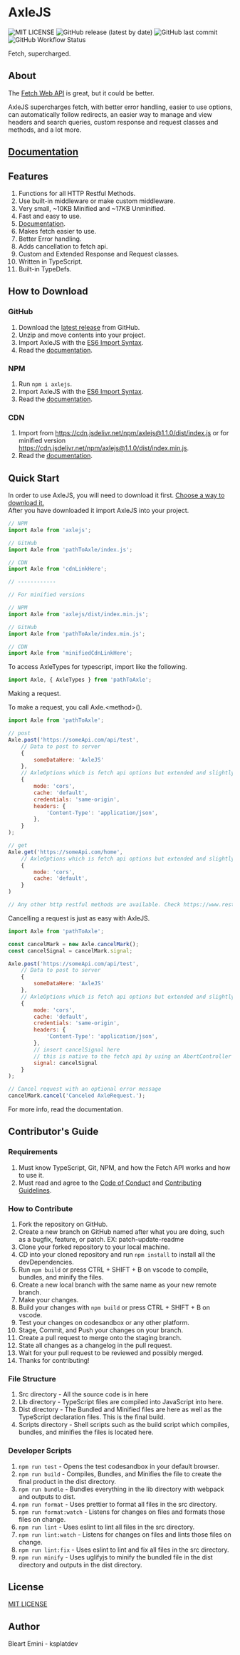 # AxleJS

![MIT LICENSE](https://img.shields.io/github/license/ksplatdev/AxleJS)
![GitHub release (latest by date)](https://img.shields.io/github/v/release/ksplatdev/AxleJS)
![GitHub last commit](https://img.shields.io/github/last-commit/ksplatdev/AxleJS)
![GitHub Workflow Status](https://img.shields.io/github/workflow/status/ksplatdev/AxleJS/CodeQL)

Fetch, supercharged.

## About

The [Fetch Web API](https://developer.mozilla.org/en-US/docs/Web/API/Fetch_API/Using_Fetch) is great, but it could be better.

AxleJS supercharges fetch, with better error handling, easier to use options, can automatically follow redirects, an easier way to manage and view headers and search queries, custom response and request classes and methods, and a lot more.

## [Documentation](https://github.com/ksplatdev/AxleJS/wiki/Documenation)

## Features

1. Functions for all HTTP Restful Methods.
2. Use built-in middleware or make custom middleware.
3. Very small, ~10KB Minified and ~17KB Unminified.
4. Fast and easy to use.
5. [Documentation](https://github.com/ksplatdev/AxleJS/wiki/Documenation).
6. Makes fetch easier to use.
7. Better Error handling.
8. Adds cancellation to fetch api.
9. Custom and Extended Response and Request classes.
10. Written in TypeScript.
11. Built-in TypeDefs.

## How to Download

### GitHub

1. Download the [latest release](https://github.com/ksplatdev/AxleJS/releases/latest) from GitHub.
2. Unzip and move contents into your project.
3. Import AxleJS with the [ES6 Import Syntax](https://developer.mozilla.org/en-US/docs/Web/JavaScript/Reference/Statements/import).
4. Read the [documentation](https://github.com/ksplatdev/AxleJS/wiki/Documenation).

### NPM

1. Run `npm i axlejs`.
2. Import AxleJS with the [ES6 Import Syntax](https://developer.mozilla.org/en-US/docs/Web/JavaScript/Reference/Statements/import).
3. Read the [documentation](https://github.com/ksplatdev/AxleJS/wiki/Documenation).

### CDN

1. Import from <https://cdn.jsdelivr.net/npm/axlejs@1.1.0/dist/index.js> or for minified version <https://cdn.jsdelivr.net/npm/axlejs@1.1.0/dist/index.min.js>.
2. Read the [documentation](https://github.com/ksplatdev/AxleJS/wiki/Documenation).

## Quick Start

In order to use AxleJS, you will need to download it first. [Choose a way to download it.](#how-to-download) \
After you have downloaded it import AxleJS into your project.

```js
// NPM
import Axle from 'axlejs';

// GitHub
import Axle from 'pathToAxle/index.js';

// CDN
import Axle from 'cdnLinkHere';

// ------------

// For minified versions

// NPM
import Axle from 'axlejs/dist/index.min.js';

// GitHub
import Axle from 'pathToAxle/index.min.js';

// CDN
import Axle from 'minifiedCdnLinkHere';


```

To access AxleTypes for typescript, import like the following.

```js
import Axle, { AxleTypes } from 'pathToAxle';

```

Making a request.

To make a request, you call Axle.\<method\>().

```js
import Axle from 'pathToAxle';

// post
Axle.post('https://someApi.com/api/test',
    // Data to post to server
    {
        someDataHere: 'AxleJS'
    },
    // AxleOptions which is fetch api options but extended and slightly modified (check docs), this is optional and the default value for Axle.post
    {
        mode: 'cors',
        cache: 'default',
        credentials: 'same-origin',
        headers: {
            'Content-Type': 'application/json',
        },
    }
);

// get
Axle.get('https://someApi.com/home', 
    // AxleOptions which is fetch api options but extended and slightly modified (check docs), this is optional and the default value for Axle.get
    {
        mode: 'cors',
        cache: 'default',
    }
)

// Any other http restful methods are available. Check https://www.restapitutorial.com/lessons/httpmethods.html for all HTTP Methods for Restful services

```

Cancelling a request is just as easy with AxleJS.

```js
import Axle from 'pathToAxle';

const cancelMark = new Axle.cancelMark();
const cancelSignal = cancelMark.signal;

Axle.post('https://someApi.com/api/test',
    // Data to post to server
    {
        someDataHere: 'AxleJS'
    },
    // AxleOptions which is fetch api options but extended and slightly modified (check docs), this is optional and the default value for Axle.post
    {
        mode: 'cors',
        cache: 'default',
        credentials: 'same-origin',
        headers: {
            'Content-Type': 'application/json',
        },
        // insert cancelSignal here
        // this is native to the fetch api by using an AbortController and an AbortSignal
        signal: cancelSignal
    }
);

// Cancel request with an optional error message
cancelMark.cancel('Canceled AxleRequest.');

```

For more info, read the documentation.

## Contributor's Guide

### Requirements

1. Must know TypeScript, Git, NPM, and how the Fetch API works and how to use it.
2. Must read and agree to the [Code of Conduct](CODE_OF_CONDUCT.md) and [Contributing Guidelines](CONTRIBUTING.md).

### How to Contribute

1. Fork the repository on GitHub.
2. Create a new branch on GitHub named after what you are doing, such as a bugfix, feature, or patch. EX: patch-update-readme
3. Clone your forked repository to your local machine.
4. CD into your cloned repository and run `npm install` to install all the devDependencies.
5. Run `npm build` or press CTRL + SHIFT + B on vscode to compile, bundles, and minify the files.
6. Create a new local branch with the same name as your new remote branch.
7. Make your changes.
8. Build your changes with `npm build` or press CTRL + SHIFT + B on vscode.
9. Test your changes on codesandbox or any other platform.
10. Stage, Commit, and Push your changes on your branch.
11. Create a pull request to merge onto the staging branch.
12. State all changes as a changelog in the pull request.
13. Wait for your pull request to be reviewed and possibly merged.
14. Thanks for contributing!

### File Structure

1. Src directory - All the source code is in here
2. Lib directory - TypeScript files are compiled into JavaScript into here.
3. Dist directory - The Bundled and Minified files are here as well as the TypeScript declaration files. This is the final build.
4. Scripts directory - Shell scripts such as the build script which compiles, bundles, and minifies the files is located here.

### Developer Scripts

1. `npm run test` - Opens the test codesandbox in your default browser.
2. `npm run build` - Compiles, Bundles, and Minifies the file to create the final product in the dist directory.
3. `npm run bundle` - Bundles everything in the lib directory with webpack and outputs to dist.
4. `npm run format` - Uses prettier to format all files in the src directory.
5. `npm run format:watch` - Listens for changes on files and formats those files on change.
6. `npm run lint` - Uses eslint to lint all files in the src directory.
7. `npm run lint:watch` - Listens for changes on files and lints those files on change.
8. `npm run lint:fix` - Uses eslint to lint and fix all files in the src directory.
9. `npm run minify` - Uses uglifyjs to minify the bundled file in the dist directory and outputs in the dist directory.

## License

[MIT LICENSE](LICENSE)

## Author

Bleart Emini - ksplatdev
